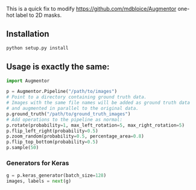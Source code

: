 This is a quick fix to modify https://github.com/mdbloice/Augmentor one-hot label to 2D masks.

## Installation
```python
python setup.py install
```

## Usage is exactly the same:

```python
import Augmentor

p = Augmentor.Pipeline("/path/to/images")
# Point to a directory containing ground truth data.
# Images with the same file names will be added as ground truth data
# and augmented in parallel to the original data.
p.ground_truth("/path/to/ground_truth_images")
# Add operations to the pipeline as normal:
p.rotate(probability=1, max_left_rotation=5, max_right_rotation=5)
p.flip_left_right(probability=0.5)
p.zoom_random(probability=0.5, percentage_area=0.8)
p.flip_top_bottom(probability=0.5)
p.sample(50)
```

### Generators for Keras
```python
g = p.keras_generator(batch_size=128)
images, labels = next(g)
```
